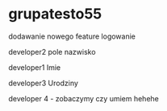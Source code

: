 # grupatesto55


dodawanie nowego feature logowanie

developer2
pole nazwisko

developer1
Imie

developer3
Urodziny

developer 4 - zobaczymy czy umiem hehehe

